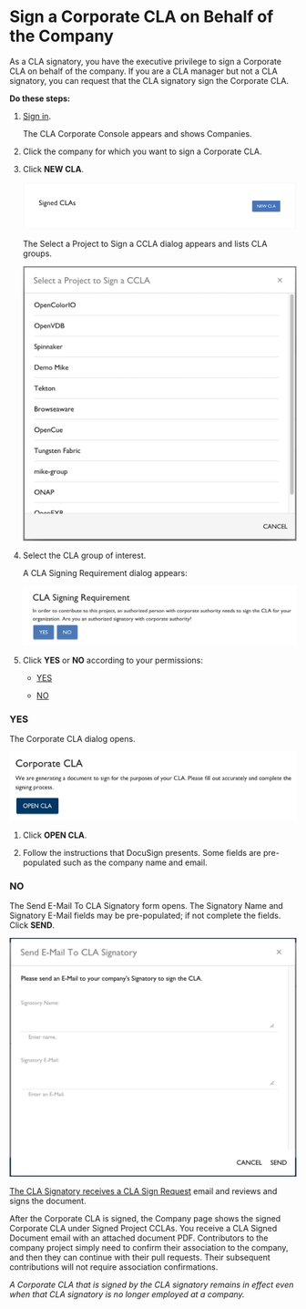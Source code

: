 # Sign a Corporate CLA on Behalf of the Company
As a CLA signatory, you have the executive privilege to sign a Corporate CLA on behalf of the company. If you are a CLA manager but not a CLA signatory, you can request that the CLA signatory sign the Corporate CLA.

**Do these steps:**

1. [Sign in](Sign-In-to-the-CLA-Corporate-Console.md).

   The CLA Corporate Console appears and shows Companies.

1. Click the company for which you want to sign a Corporate CLA.

1. Click **NEW CLA**.

   ![New CLA](imgs/CLA-New-CLA.png)

   The Select a Project to Sign a CCLA dialog appears and lists CLA groups.

   ![Select a Project to Sign a CCLA](imgs/CLA-Select-a-Project-to-Sign-a-CCLA.png)

1. Select the CLA group of interest.

   A CLA Signing Requirement dialog appears:

   ![CLA Signing Requirement](imgs/CLA-Signing-Requirement.png)

1. Click **YES** or **NO** according to your permissions:

    + [YES](#yes)

    + [NO](#no)

### YES

The Corporate CLA dialog opens.

   ![Corporate CLA dialog](imgs/CLA-Corporate-CLA-OPEN-CLA.png)   

1. Click **OPEN CLA**.

1. Follow the instructions that DocuSign presents. Some fields are pre-populated such as the company name and email.

### NO

The Send E-Mail To CLA Signatory form opens. The Signatory Name and Signatory E-Mail fields may be pre-populated; if not complete the fields. Click **SEND**.

![Send E-Mail To CLA Signatory](imgs/CLA-Send-E-Mail-To-CLA-Signatory.png)

[The CLA Signatory receives a CLA Sign Request](Review-and-Sign-a-Corporate-CLA-by-Request.md) email and reviews and signs the document.

After the Corporate CLA is signed, the Company page shows the signed Corporate CLA under Signed Project CCLAs. You receive a CLA Signed Document email with an attached document PDF. Contributors to the company project simply need to confirm their association to the company, and then they can continue with their pull requests. Their subsequent contributions will not require association confirmations.

*A Corporate CLA that is signed by the CLA signatory remains in effect even when that CLA signatory is no longer employed at a company.*
